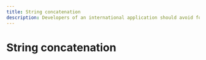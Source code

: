 ```yaml
---
title: String concatenation
description: Developers of an international application should avoid forming strings by concatenation.
---
```


# String concatenation
